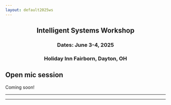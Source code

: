 ```yaml
---
layout: default2025ws
---
```


<h2 align="center">Intelligent Systems Workshop</h2>
<h3 align="center">Dates: June 3-4, 2025</h3>
<h3 align="center">Holiday Inn Fairborn, Dayton, OH</h3>

## Open mic session

Coming soon!
<!-- We will continue the tradition of the open-mic session at the IS workshop! This will take place over lunch on Wed July 26. This is a great opportunity to present your work or just give your opinion on a relevant topic. -->
<!--We will continue the tradition of the open-mic session at the IS workshop! About 5-10 speakers will have the chance to present for ~5-7 minutes over lunch on Tues July 25. This is a great opportunity to present your work or just give your opinion on a relevant topic. If you would like to present, please email your name and topic <b>no later than ?? ??</b> to ?? (??) and ?? (??@??) with subject line "2024 IS Workshop Open Mic Topic"
-->
* * *
* * *

<!-- --end-of-page-- -->
